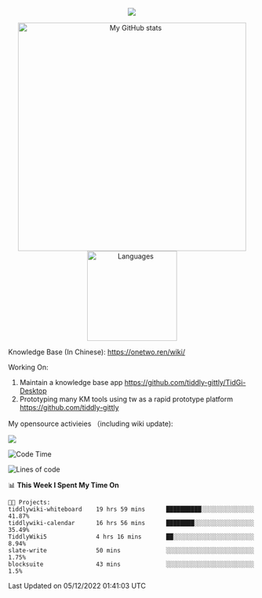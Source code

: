 <a href="https://github.com/linonetwo">
    <p align="center">
        <img src="https://github-profile-trophy.vercel.app/?username=linonetwo&column=7&theme=onedark"/>
    </p>
</a>
<a align="center" href="https://github.com/linonetwo">
  <p align="center">
    <img src="https://github-readme-stats.vercel.app/api?username=linonetwo&show_icons=true&count_private=true" alt="My GitHub stats" width="465"/>
    <img src="https://github-readme-stats.vercel.app/api/top-langs/?username=linonetwo&layout=compact&langs_count=10" alt="Languages" height="183">
  </p>
</a>

Knowledge Base (In Chinese): https://onetwo.ren/wiki/

Working On: 

1. Maintain a knowledge base app https://github.com/tiddly-gittly/TidGi-Desktop
1. Prototyping many KM tools using tw as a rapid prototype platform https://github.com/tiddly-gittly

My opensource activieies （including wiki update):

![](https://visitor-badge.glitch.me/badge?page_id=linonetwo.linonetwo)

<!--START_SECTION:waka-->
![Code Time](http://img.shields.io/badge/Code%20Time-1%2C301%20hrs%2021%20mins-blue)

![Lines of code](https://img.shields.io/badge/From%20Hello%20World%20I%27ve%20Written-2%20Million%20lines%20of%20code-blue)

📊 **This Week I Spent My Time On** 

```text
🐱‍💻 Projects: 
tiddlywiki-whiteboard    19 hrs 59 mins      ██████████░░░░░░░░░░░░░░░   41.87% 
tiddlywiki-calendar      16 hrs 56 mins      ████████░░░░░░░░░░░░░░░░░   35.49% 
TiddlyWiki5              4 hrs 16 mins       ██░░░░░░░░░░░░░░░░░░░░░░░   8.94% 
slate-write              50 mins             ░░░░░░░░░░░░░░░░░░░░░░░░░   1.75% 
blocksuite               43 mins             ░░░░░░░░░░░░░░░░░░░░░░░░░   1.5%

```


 Last Updated on 05/12/2022 01:41:03 UTC
<!--END_SECTION:waka-->

